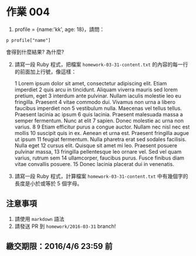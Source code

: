 # 作業 004

1. profile = {name:'kk', age: 18}，請問：

```
p profile["name"]
```
會得到什麼結果? 為什麼?

2. 請寫一段 Ruby 程式，把檔案 `homework-03-31-content.txt` 的內容的每一行的前面加上行號，像這樣：

    1 Lorem ipsum dolor sit amet, consectetur adipiscing elit. Etiam imperdiet
    2 quis arcu in tincidunt. Aliquam viverra mauris sed lorem pretium, eget
    3 interdum ante pulvinar. Nullam iaculis molestie leo eu fringilla. Praesent
    4 vitae commodo dui. Vivamus non urna a libero faucibus imperdiet non
    5 vestibulum nulla. Maecenas vel tellus tellus. Praesent lacinia ac ipsum
    6 quis lacinia. Praesent malesuada massa a semper fermentum. Nunc at elit
    7 sapien. Donec molestie ac urna non varius.
    8
    9 Etiam efficitur purus a congue auctor. Nullam nec nisl nec est mollis
    10 suscipit quis in ex. Aenean et urna est. Praesent fringilla augue ut ipsum
    11 feugiat fermentum. Nulla pharetra erat sed sodales facilisis. Nulla eget
    12 cursus elit. Quisque sit amet mi leo. Praesent posuere pulvinar massa,
    13 fringilla pellentesque leo ornare vel. Sed vel quam varius, rutrum sem
    14 ullamcorper, faucibus purus. Fusce finibus diam vitae convallis posuere.
    15 Donec lacinia placerat dui in venenatis.

3. 請寫一段 Ruby 程式，計算檔案 `homework-03-31-content.txt` 中有幾個字的長度是小於或等於 5 個字母。

## 注意事項

1. 請使用 `markdown` 語法
2. 請發送 PR 到 `homework/2016-03-31` branch!

## 繳交期限：2016/4/6 23:59 前
